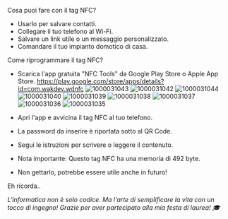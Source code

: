 Cosa puoi fare con il tag NFC?
- Usarlo per salvare contatti.
- Collegare il tuo telefono al Wi-Fi.
- Salvare un link utile o un messaggio personalizzato.
- Comandare il tuo impianto domotico di casa.

Come riprogrammare il tag NFC? 
- Scarica l'app gratuita "NFC Tools" da Google Play Store o Apple App Store.
https://play.google.com/store/apps/details?id=com.wakdev.wdnfc
![1000031043](https://github.com/user-attachments/assets/5c57fb5c-fa23-4568-b5d8-afd48950c09c)
![1000031042](https://github.com/user-attachments/assets/e2e379da-1d70-4313-97e4-2db7f2df65e3)
![1000031044](https://github.com/user-attachments/assets/2fd5531b-2cef-47d4-a6d2-3c66aed02ecb)
![1000031040](https://github.com/user-attachments/assets/e323c7dd-eda2-48e8-80df-1d1249dae63c)
![1000031039](https://github.com/user-attachments/assets/928698eb-746e-4b20-bd0c-913f47bf0016)
![1000031038](https://github.com/user-attachments/assets/8c05c93f-c8a9-4343-93b5-d06e943510e9)
![1000031037](https://github.com/user-attachments/assets/728ee849-d5d0-413f-82dc-139de12bdfab)
![1000031036](https://github.com/user-attachments/assets/cbdeaf01-6775-4a4a-9bef-e3392b14a527)
![1000031035](https://github.com/user-attachments/assets/6b481920-cda8-4310-ab22-89285e8063ce)

- Apri l'app e avvicina il tag NFC al tuo telefono.
- La password da inserire è riportata sotto al QR Code.
- Segui le istruzioni per scrivere o leggere il contenuto.
- Nota importante: Questo tag NFC ha una memoria di 492 byte.
- Non gettarlo, potrebbe essere utile anche in futuro!

Eh ricorda..

*L'informatica non è solo codice. Ma l'arte di semplificare la vita con un tocco di ingegno! Grazie per aver partecipato alla mia festa di laurea! 🎓*
